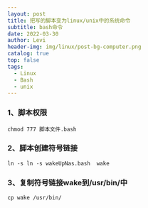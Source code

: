 ```yaml
---
layout: post
title: 把写的脚本变为linux/unix中的系统命令
subtitle: bash命令
date: 2022-03-30
author: Levi
header-img: img/linux/post-bg-computer.png
catalog: true
top: false
tags:
  - Linux
  - Bash
  - unix
---
```






### 1、脚本权限

```shell
chmod 777 脚本文件.bash
```

### 2、脚本创建符号链接

```shell
ln -s ln -s wakeUpNas.bash  wake
```

### 3、复制符号链接wake到/usr/bin/中

```shell
cp wake /usr/bin/
```

